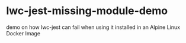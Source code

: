 # lwc-jest-missing-module-demo

demo on how lwc-jest can fail when using it installed in an Alpine Linux Docker Image
